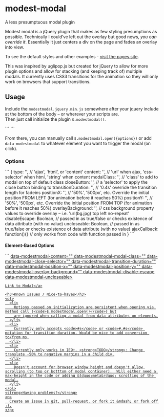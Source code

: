 # modest-modal
A less presumptuous modal plugin

<p>
  Modest modal is a jQuery plugin that makes as few styling presumptions as possible.  Technically I could've left out the overlay but good news, <em>you can override it</em>. Essentially it just centers a div on the page and fades an overlay into view.
</p>
<p>
  To see the default styles and other examples - <a href="http://jrhalchak.github.io/modest-modal/">visit the pages site</a>.
</p>
<p>
  This was inspired by uglipop.js but created for jQuery to allow for more plugin options and allow for stacking (and keeping track of) multiple modals. It currently uses CSS3 transitions for the animation so they will only work on browsers that support transitions.
</p>
<h2>Usage</h2>
<p>
  Include the <code>modestmodal.jquery.min.js</code> somewhere after your jquery include at the bottom of the body &ndash; or wherever your scripts are.
  <br />
  Then just call initialize the plugin <code>$.modestmodal()</code>.
</p>
```
<script src="https://code.jquery.com/jquery-1.11.3.min.js"></script>
<script src="compiled/modestmodal.jquery.js"></script>
<script>
  $.modestmodal()
</script>
```
<p>
  From there, you can manually call <code>$.modestmodal.open({options})</code> or add <code>data-modestmodal</code> to whatever element you want to trigger the modal (on click).
</p>
<h3>Options</h3>
```
{
  type: '', // 'ajax', 'html', or 'content'
  content: '', // 'url' when ajax, 'css-selector' when html, 'string' when content
  modalClass: '', // 'class' to add to modal on top of default class
  closeButton: '', // a 'selector' to apply the close button binding to
  transitionDuration: '', // '0.4s' override the transition length for fadeins
  positionX: '', // '50%', '500px', etc. Override the initial position FROM LEFT (for animation before it reaches 50%)
  positionY: '', // '50%', '500px', etc. Override the initial position FROM TOP (for animation before it reaches 50%)
  overlayBackground: '', // css background property values to override overlay – i.e. 'url(bg.jpg) top left no-repeat'
  disableEscape: Boolean, // passed in as true/false or checks existence of data attribute (with no value)
  uncloseable: Boolean, // passed in as true/false or checks existence of data attribute (with no value)
  ajaxCallback: function(){} // only works from code with function passed in
}
```
<h4>Element-Based Options</h4>
```
<a href="#"
    data-modestmodal
    data-modestmodal-type="" <!-- 'ajax', 'html', or 'content' -->
    data-modestmodal-content="" <!-- 'url' when ajax, 'css-selector' when html, 'string' when content -->
    data-modestmodal-modal-class="" <!-- 'class' to add to modal on top of default class -->
    data-modestmodal-close-selector="" <!-- a 'selector' to apply the close button binding to -->
    data-modestmodal-transition-duration="" <!-- '0.4s' override the transition length for fadeins -->
    data-modestmodal-position-x="" <!-- '50%', '500px', etc. Override the initial position FROM LEFT (for animation before it reaches 50%) -->
    data-modestmodal-position-y="" <!-- '50%', '500px', etc. Override the initial position FROM TOP (for animation before it reaches 50%) -->
    data-modestmodal-overlay-background="" <!-- css background property values to override overlay – i.e. 'url(bg.jpg) top left no-repeat' -->
    data-modestmodal-disable-escape <!-- use data attribute as a boolean (no value) -->
    data-modestmodal-uncloseable> <!-- use data attribute as a boolean (no value) -->

    Link to Modal</a>
```
<h3>Known Issues / Nice-to-haves</h3>
<ol>
  <li>
    Options passed on initialization are persistent when opening via method call (<code>$.modestmodal.open()</code>) but
    are ignored when calling a modal from data attributes on elements.
  </li>
  <li>
    Currently only accepts <code>#s</code> or <code>#.#s</code> notation for transition duration. Would be mice to add conversion to/from ms.
  </li>
  <li>
    Currently only works in IE9+. <strong>TODO</strong>: Change translate -50% to negative margins in a child div.
  </li>
  <li>
    Doesn't account for browser window height and doesn't allow scrolling (to top or botttom of modal container).  Will either need a max-height in the code or adding &ldquo;meta&rdquo; scrolling of the modal.
  </li>
</ol>
<strong>Having problems?</strong>
<p>
  Create an issue in git, pull-request, or fork it &mdash; or fork off ;).
</p>
